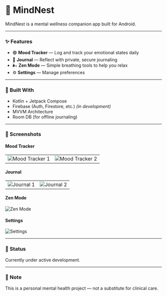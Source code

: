 # 🧠 MindNest

MindNest is a mental wellness companion app built for Android.

---

### ✨ Features

- 🟢 **Mood Tracker** — Log and track your emotional states daily
- 📓 **Journal** — Reflect with private, secure journaling
- 🌬️ **Zen Mode** — Simple breathing tools to help you relax
- ⚙️ **Settings** — Manage preferences

---

### 📱 Built With

- Kotlin + Jetpack Compose
- Firebase (Auth, Firestore, etc.) *(in development)*
- MVVM Architecture
- Room DB (for offline journaling)

---

### 📸 Screenshots

#### Mood Tracker
|                                                 |                                                |
|-------------------------------------------------|------------------------------------------------|
| ![Mood Tracker 1](Screenshots/mood_tracker.jpg) | ![Mood Tracker 2](Screenshots/chart_trend.jpg) |

#### Journal
|                                       |                                              |
|---------------------------------------|----------------------------------------------|
| ![Journal 1](Screenshots/journal.jpg) | ![Journal 2](Screenshots/saving_journal.jpg) |

#### Zen Mode
![Zen Mode](Screenshots/Zen_mode.jpg)

#### Settings
![Settings](Screenshots/Settings.jpg)

---

### 🚧 Status

Currently under active development.

---

### 📌 Note

This is a personal mental health project — not a substitute for clinical care.